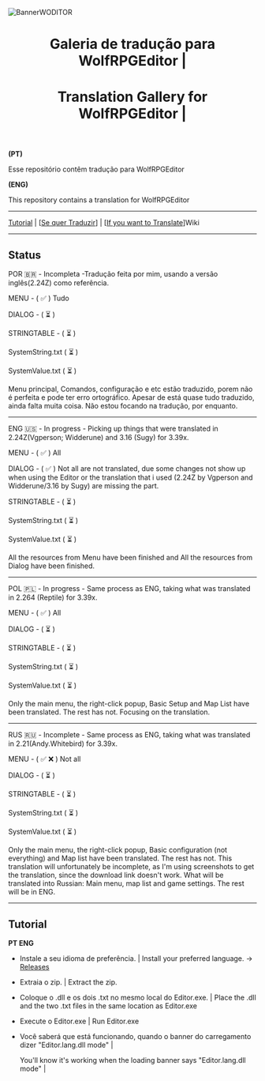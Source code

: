 ![BannerWODITOR](https://github.com/user-attachments/assets/e2d1f1ab-113e-440a-9391-6e9e5d0ad7de)

<header>



# Galeria de tradução para WolfRPGEditor |
# Translation Gallery for WolfRPGEditor  | 


</header>


**(PT)**

Esse repositório contêm tradução para WolfRPGEditor


**(ENG)**

This repository contains a translation for WolfRPGEditor

---

[Tutorial](https://github.com/WoditorTrans2000/WoditorTranslationGallery#tutorial) | [[Se quer Traduzir](https://github.com/WoditorTrans2000/WoditorTranslationGallery/wiki/Como-traduzir%3F(PT))] | [[If you want to Translate](https://github.com/WoditorTrans2000/WoditorTranslationGallery/wiki/If-you-want-to-Translate-(ING))]Wiki

---

## Status 

POR 🇧🇷 - Incompleta -Tradução feita por mim, usando a versão inglês(2.24Z) como referência.

MENU - ( :white_check_mark: ) Tudo

DIALOG - ( ⏳ )

STRINGTABLE - ( ⏳ )

SystemString.txt ( ⏳ )

SystemValue.txt ( ⏳ )

Menu principal, Comandos, configuração e etc estão traduzido, porem não é perfeita e pode ter erro ortográfico. Apesar de está quase tudo traduzido, ainda falta muita coisa.
Não estou focando na tradução, por enquanto.

---

ENG 🇺🇸 - In progress - Picking up things that were translated in 2.24Z(Vgperson; Widderune) and 3.16 (Sugy) for 3.39x.

MENU - ( :white_check_mark: ) All

DIALOG - ( :white_check_mark: ) Not all are not translated, due some changes not show up when using the Editor or the translation that i used (2.24Z by Vgperson and Widderune/3.16 by Sugy) are missing the part.

STRINGTABLE - ( ⏳ )

SystemString.txt ( ⏳ )

SystemValue.txt ( ⏳ )

All the resources from Menu have been finished and All the resources from Dialog have been finished.

---

POL 🇵🇱 - In progress - Same process as ENG, taking what was translated in 2.264 (Reptile) for 3.39x.

MENU - ( :white_check_mark: ) All

DIALOG - ( ⏳ )

STRINGTABLE - ( ⏳ )

SystemString.txt ( ⏳ )

SystemValue.txt ( ⏳ )

Only the main menu, the right-click popup, Basic Setup and Map List have been translated. The rest has not.
Focusing on the translation.

---

RUS 🇷🇺 - Incomplete - Same process as ENG, taking what was translated in 2.21(Andy.Whitebird) for 3.39x.


MENU - ( :white_check_mark: :x: ) Not all

DIALOG - ( ⏳ )

STRINGTABLE - ( ⏳ )

SystemString.txt ( ⏳ )

SystemValue.txt ( ⏳ )

Only the main menu, the right-click popup, Basic configuration (not everything) and Map list have been translated. The rest has not.
This translation will unfortunately be incomplete, as I'm using screenshots to get the translation, since the download link doesn't work.
What will be translated into Russian: Main menu, map list and game settings. The rest will be in ENG.

---

## Tutorial

**PT ENG**

* Instale a seu idioma de preferência. | Install your preferred language. -> [Releases](https://github.com/WoditorTrans2000/WoditorTranslationGallery/releases)



* Extraia o zip. | Extract the zip.

* Coloque o .dll e os dois .txt no mesmo local do Editor.exe. | Place the .dll and the two .txt files in the same location as Editor.exe



* Execute o Editor.exe | Run Editor.exe

* Você saberá que está funcionando, quando o banner do carregamento dizer "Editor.lang.dll mode" |

  You'll know it's working when the loading banner says "Editor.lang.dll mode" |
